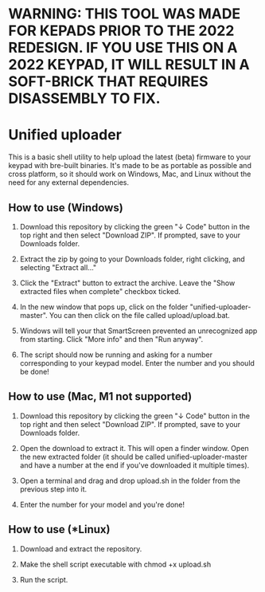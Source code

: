 # WARNING: THIS TOOL WAS MADE FOR KEPADS PRIOR TO THE 2022 REDESIGN. IF YOU USE THIS ON A 2022 KEYPAD, IT WILL RESULT IN A SOFT-BRICK THAT REQUIRES DISASSEMBLY TO FIX.

# Unified uploader

This is a basic shell utility to help upload the latest (beta) firmware to your keypad with bre-built binaries. It's made to be as portable as possible and cross platform, so it should work on Windows, Mac, and Linux without the need for any external dependencies.

## How to use (Windows)

1. Download this repository by clicking the green "↓ Code" button in the top right and then select "Download ZIP". If prompted, save to your Downloads folder.

2. Extract the zip by going to your Downloads folder, right clicking, and selecting "Extract all..."

3. Click the "Extract" button to extract the archive. Leave the "Show extracted files when complete" checkbox ticked.

4. In the new window that pops up, click on the folder "unified-uploader-master". You can then click on the file called upload/upload.bat.

5. Windows will tell your that SmartScreen prevented an unrecognized app from starting. Click "More info" and then "Run anyway".

6. The script should now be running and asking for a number corresponding to your keypad model. Enter the number and you should be done!

## How to use (Mac, M1 not supported)

1. Download this repository by clicking the green "↓ Code" button in the top right and then select "Download ZIP". If prompted, save to your Downloads folder.

2. Open the download to extract it. This will open a finder window. Open the new extracted folder (it should be called unified-uploader-master and have a number at the end if you've downloaded it multiple times).

3. Open a terminal and drag and drop upload.sh in the folder from the previous step into it.

4. Enter the number for your model and you're done!

## How to use (*Linux)

1. Download and extract the repository.

2. Make the shell script executable with chmod +x upload.sh

3. Run the script.
